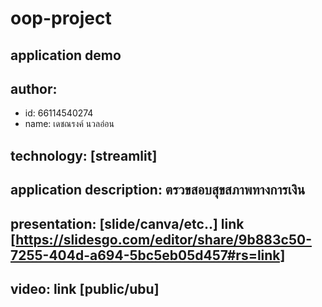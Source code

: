 # oop-project
## application demo
## author: 
  * id: 66114540274
  * name: เดชณรงค์ นวลอ่อน
## technology: [streamlit]
## application description: ตรวขสอบสุขสภาพทางการเงิน

## presentation: [slide/canva/etc..] link [https://slidesgo.com/editor/share/9b883c50-7255-404d-a694-5bc5eb05d457#rs=link]
## video: link [public/ubu]
